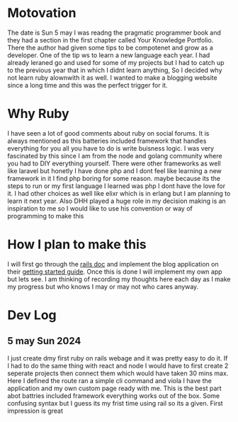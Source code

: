# Motovation
The date is Sun 5 may I was readng the pragmatic programmer book and they had a section in the first chapter called Your Knowledge Portfolio. There the author had given some tips to be compotenet and grow as a developer. One of the tip ws to learn a new language each year. I had already leraned go and used for some of my projects but I had to catch up to the previous year that in which I didnt learn anything, So I decided why not learn ruby alownwith it as well. I wanted to make a blogging website since a long time and this was the perfect trigger for it.

# Why Ruby
I have seen a lot of good comments about ruby on social forums. It is always mentioned as this batteries included framework that handles everything for you all you have to do is write buisness logic. I was very fascinated by this since I am from the node and golang community where you had to DIY everything yourself. There were other frameworks as well like laravel but honetly I have done php and I dont feel like learning a new framework in it I find php boring for some reason. maybe because its the steps to run or my first language I learned was php I dont have the love for it. I had other choices as well like elixr which is in erlang but I am planning to learn it next year. Also DHH played a huge role in my decision making is an inspiration to me so I would like to use his convention or way of programming to make this

# How I plan to make this
I will first go through the [rails doc](https://guides.rubyonrails.org/) and implement the blog application on their [getting started guide](https://guides.rubyonrails.org/getting_started.html). Once this is done I will implement my own app but lets see. I am thinking of recording my thoughts here each day as I make my progress but who knows I may or may not who cares anyway.

# Dev Log
## 5 may Sun 2024
I just create dmy first ruby on rails webage and it was pretty easy to do it. If I had to do the same thing with react and node I would have to first create 2 seperate projects then connect them which would have taken 30 mins max. Here I defined the route ran a simple cli command and viola I have the application and my own custom page ready with me. This is the best part abot battries included framework everything works out of the box. Some confusing syntax but I guess its my frist time using rail so its a given. First impression is great
